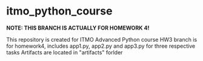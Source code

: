 # itmo_python_course

**NOTE: THIS BRANCH IS ACTUALLY FOR HOMEWORK 4!**

This repository is created for ITMO Advanced Python course HW3 branch is for homework4, includes app1.py, app2.py and app3.py for three respective tasks Artifacts are located in "artifacts" forlder
